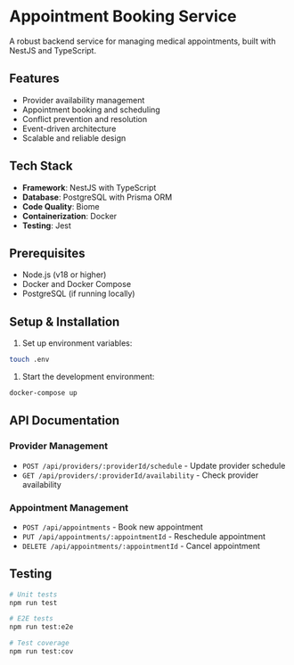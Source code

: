 # Appointment Booking Service

A robust backend service for managing medical appointments, built with NestJS and TypeScript.

## Features

- Provider availability management
- Appointment booking and scheduling
- Conflict prevention and resolution
- Event-driven architecture
- Scalable and reliable design

## Tech Stack

- **Framework**: NestJS with TypeScript
- **Database**: PostgreSQL with Prisma ORM
- **Code Quality**: Biome
- **Containerization**: Docker
- **Testing**: Jest

## Prerequisites

- Node.js (v18 or higher)
- Docker and Docker Compose
- PostgreSQL (if running locally)

## Setup & Installation

1. Set up environment variables:
```bash
touch .env
```

1. Start the development environment:
```bash
docker-compose up
```

## API Documentation

### Provider Management

- `POST /api/providers/:providerId/schedule` - Update provider schedule
- `GET /api/providers/:providerId/availability` - Check provider availability

### Appointment Management

- `POST /api/appointments` - Book new appointment
- `PUT /api/appointments/:appointmentId` - Reschedule appointment
- `DELETE /api/appointments/:appointmentId` - Cancel appointment

## Testing

```bash
# Unit tests
npm run test

# E2E tests
npm run test:e2e

# Test coverage
npm run test:cov
```
